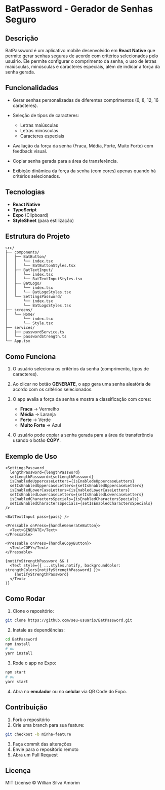 # BatPassword - Gerador de Senhas Seguro

## Descrição

BatPassword é um aplicativo mobile desenvolvido em **React Native** que permite gerar senhas seguras de acordo com critérios selecionados pelo usuário. Ele permite configurar o comprimento da senha, o uso de letras maiúsculas, minúsculas e caracteres especiais, além de indicar a força da senha gerada.

## Funcionalidades

* Gerar senhas personalizadas de diferentes comprimentos (6, 8, 12, 16 caracteres).
* Seleção de tipos de caracteres:

  * Letras maiúsculas
  * Letras minúsculas
  * Caracteres especiais
* Avaliação da força da senha (Fraca, Média, Forte, Muito Forte) com feedback visual.
* Copiar senha gerada para a área de transferência.
* Exibição dinâmica da força da senha (com cores) apenas quando há critérios selecionados.

## Tecnologias

* **React Native**
* **TypeScript**
* **Expo** (Clipboard)
* **StyleSheet** (para estilização)

## Estrutura do Projeto

```
src/
├── components/
│   ├── BatButton/
│   │   └── index.tsx
│   │   └── BatButtonStyles.tsx
│   ├── BatTextInput/
│   │   └── index.tsx
│   │   └── BatTextInputStyles.tsx
│   ├── BatLogo/
│   │   └── index.tsx
│   │   └── BatLogoStyles.tsx
│   └── SettingsPassword/
│       └── index.tsx
│       └── BatLogoStyles.tsx
├── screens/
│   └── Home/
│       └── index.tsx
│       └── Style.tsx
├── services/
│   ├── passwordService.ts
│   └── passwordStrength.ts
└── App.tsx
```

## Como Funciona

1. O usuário seleciona os critérios da senha (comprimento, tipos de caracteres).
2. Ao clicar no botão **GENERATE**, o app gera uma senha aleatória de acordo com os critérios selecionados.
3. O app avalia a força da senha e mostra a classificação com cores:

   * **Fraca** → Vermelho
   * **Média** → Laranja
   * **Forte** → Verde
   * **Muito Forte** → Azul
4. O usuário pode copiar a senha gerada para a área de transferência usando o botão **COPY**.

## Exemplo de Uso

```tsx
<SettingsPassword
  lengthPassword={lengthPassword}
  setLengthPassword={setLengthPassword}
  isEnabledeUppercaseLetters={isEnabledeUppercaseLetters}
  setIsEnabledUppercaseLetters={setIsEnabledUppercaseLetters}
  isEnabledLowerCaseLetters={isEnabledLowerCaseLetters}
  setIsEnabledLowercaseLetters={setIsEnabledLowercaseLetters}
  isEnabledCharactersSpecials={isEnabledCharactersSpecials}
  setIsEnabledCharactersSpecials={setIsEnabledCharactersSpecials}
/>

<BatTextInput pass={pass} />

<Pressable onPress={handleGenerateButton}>
  <Text>GENERATE</Text>
</Pressable>

<Pressable onPress={handleCopyButton}>
  <Text>COPY</Text>
</Pressable>

{notifyStrengthPassword && (
  <Text style={{ ...styles.notify, backgroundColor: strengthColors[notifyStrengthPassword] }}>
    {notifyStrengthPassword}
  </Text>
)}
```

## Como Rodar

1. Clone o repositório:

```bash
git clone https://github.com/seu-usuario/BatPassword.git
```

2. Instale as dependências:

```bash
cd BatPassword
npm install
# ou
yarn install
```

3. Rode o app no Expo:

```bash
npm start
# ou
yarn start
```

4. Abra no **emulador** ou no **celular** via QR Code do Expo.

## Contribuição

1. Fork o repositório
2. Crie uma branch para sua feature:

```bash
git checkout -b minha-feature
```

3. Faça commit das alterações
4. Envie para o repositório remoto
5. Abra um Pull Request

## Licença

MIT License © Willian Silva Amorim
